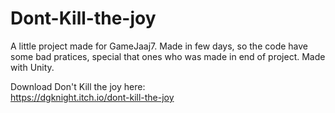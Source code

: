 # Dont-Kill-the-joy

A little project made for GameJaaj7. Made in few days, so the code have some bad pratices, special that ones who was made in end of project.
Made with Unity.

Download Don't Kill the joy here:	
https://dgknight.itch.io/dont-kill-the-joy
